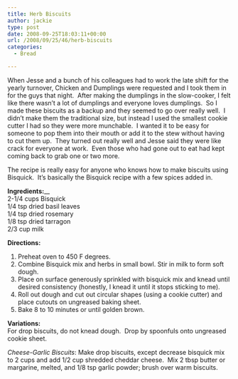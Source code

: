 ```yaml
---
title: Herb Biscuits
author: jackie
type: post
date: 2008-09-25T18:03:11+00:00
url: /2008/09/25/46/herb-biscuits
categories:
  - Bread

---
```

When Jesse and a bunch of his colleagues had to work the late shift for the yearly turnover, Chicken and Dumplings were requested and I took them in for the guys that night.  After making the dumplings in the slow-cooker, I felt like there wasn&#8217;t a lot of dumplings and everyone loves dumplings.  So I made these biscuits as a backup and they seemed to go over really well.  I didn&#8217;t make them the traditional size, but instead I used the smallest cookie cutter I had so they were more munchable.  I wanted it to be easy for someone to pop them into their mouth or add it to the stew without having to cut them up.  They turned out really well and Jesse said they were like crack for everyone at work.  Even those who had gone out to eat had kept coming back to grab one or two more.

The recipe is really easy for anyone who knows how to make biscuits using Bisquick.  It&#8217;s basically the Bisquick recipe with a few spices added in.

**Ingredients:**__  
2-1/4 cups Bisquick  
1/4 tsp dried basil leaves  
1/4 tsp dried rosemary  
1/8 tsp dried tarragon  
2/3 cup milk

**Directions:**

  1. Preheat oven to 450 F degrees.
  2. Combine Bisquick mix and herbs in small bowl. Stir in milk to form soft dough.
  3. Place on surface generously sprinkled with bisquick mix and knead until desired consistency (honestly, I knead it until it stops sticking to me).
  4. Roll out dough and cut out circular shapes (using a cookie cutter) and place cutouts on ungreased baking sheet.
  5. Bake 8 to 10 minutes or until golden brown.

**Variations:**  
For drop biscuits, do not knead dough.  Drop by spoonfuls onto ungreased cookie sheet.

_Cheese-Garlic Biscuits_: Make drop biscuits, except decrease bisquick mix to 2 cups and add 1/2 cup shredded cheddar cheese.  Mix 2 tbsp butter or margarine, melted, and 1/8 tsp garlic powder; brush over warm biscuits.